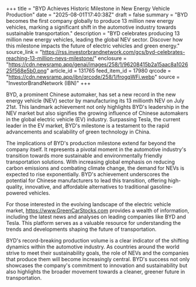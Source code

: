 +++
title = "BYD Achieves Historic Milestone in New Energy Vehicle Production"
date = "2025-08-01T17:40:38Z"
draft = false
summary = "BYD becomes the first company globally to produce 13 million new energy vehicles, marking a significant shift in the automotive industry towards sustainable transportation."
description = "BYD celebrates producing 13 million new energy vehicles, leading the global NEV sector. Discover how this milestone impacts the future of electric vehicles and green energy."
source_link = "https://rss.investorbrandnetwork.com/gcs/byd-celebrates-reaching-13-million-nevs-milestone/"
enclosure = "https://cdn.newsramp.app/genai/images/258/1/96208415b2a15aac8a102625f568e5b0.png"
article_id = 131765
feed_item_id = 17980
qrcode = "https://cdn.newsramp.app/ibn/qrcode/258/1/frogqWFi.webp"
source = "InvestorBrandNetwork (IBN)"
+++

<p>BYD, a prominent Chinese automaker, has set a new record in the new energy vehicle (NEV) sector by manufacturing its 13 millionth NEV on July 21st. This landmark achievement not only highlights BYD's leadership in the NEV market but also signifies the growing influence of Chinese automakers in the global electric vehicle (EV) industry. Surpassing Tesla, the current leader in the EV market, BYD's milestone is a testament to the rapid advancements and scalability of green technology in China.</p><p>The implications of BYD's production milestone extend far beyond the company itself. It represents a pivotal moment in the automotive industry's transition towards more sustainable and environmentally friendly transportation solutions. With increasing global emphasis on reducing carbon emissions and combating climate change, the demand for NEVs is expected to rise exponentially. BYD's achievement underscores the potential for Chinese manufacturers to lead this transition, offering high-quality, innovative, and affordable alternatives to traditional gasoline-powered vehicles.</p><p>For those interested in the evolving landscape of the electric vehicle market, <a href='https://www.GreenCarStocks.com' rel='nofollow' target='_blank'>https://www.GreenCarStocks.com</a> provides a wealth of information, including the latest news and analyses on leading companies like BYD and Tesla. This platform serves as a valuable resource for understanding the trends and developments shaping the future of transportation.</p><p>BYD's record-breaking production volume is a clear indicator of the shifting dynamics within the automotive industry. As countries around the world strive to meet their sustainability goals, the role of NEVs and the companies that produce them will become increasingly central. BYD's success not only showcases the company's commitment to innovation and sustainability but also highlights the broader movement towards a cleaner, greener future in transportation.</p>